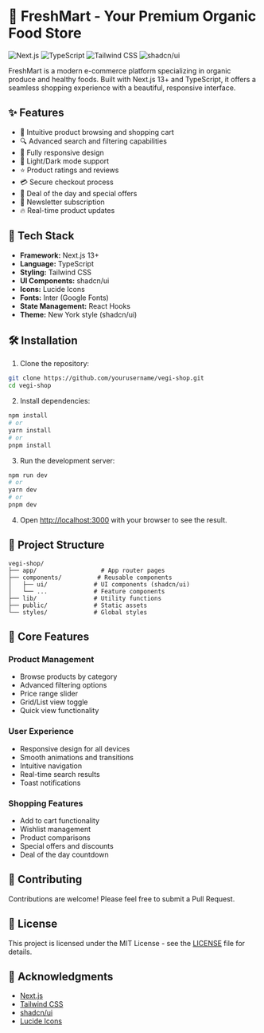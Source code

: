 # 🥬 FreshMart - Your Premium Organic Food Store

![Next.js](https://img.shields.io/badge/Next.js-13-black)
![TypeScript](https://img.shields.io/badge/TypeScript-5-blue)
![Tailwind CSS](https://img.shields.io/badge/Tailwind-3-38B2AC)
![shadcn/ui](https://img.shields.io/badge/shadcn/ui-latest-black)

FreshMart is a modern e-commerce platform specializing in organic produce and healthy foods. Built with Next.js 13+ and TypeScript, it offers a seamless shopping experience with a beautiful, responsive interface.

## ✨ Features

- 🛒 Intuitive product browsing and shopping cart
- 🔍 Advanced search and filtering capabilities
- 📱 Fully responsive design
- 🌙 Light/Dark mode support
- ⭐ Product ratings and reviews
- 💳 Secure checkout process
- 🎯 Deal of the day and special offers
- 📧 Newsletter subscription
- 🔥 Real-time product updates

## 🚀 Tech Stack

- **Framework:** Next.js 13+
- **Language:** TypeScript
- **Styling:** Tailwind CSS
- **UI Components:** shadcn/ui
- **Icons:** Lucide Icons
- **Fonts:** Inter (Google Fonts)
- **State Management:** React Hooks
- **Theme:** New York style (shadcn/ui)

## 🛠️ Installation

1. Clone the repository:

```bash
git clone https://github.com/yourusername/vegi-shop.git
cd vegi-shop
```

2. Install dependencies:

```bash
npm install
# or
yarn install
# or
pnpm install
```

3. Run the development server:

```bash
npm run dev
# or
yarn dev
# or
pnpm dev
```

4. Open [http://localhost:3000](http://localhost:3000) with your browser to see the result.

## 📁 Project Structure

```
vegi-shop/
├── app/                  # App router pages
├── components/          # Reusable components
│   ├── ui/             # UI components (shadcn/ui)
│   └── ...             # Feature components
├── lib/                # Utility functions
├── public/             # Static assets
└── styles/             # Global styles
```

## 🎯 Core Features

### Product Management

- Browse products by category
- Advanced filtering options
- Price range slider
- Grid/List view toggle
- Quick view functionality

### User Experience

- Responsive design for all devices
- Smooth animations and transitions
- Intuitive navigation
- Real-time search results
- Toast notifications

### Shopping Features

- Add to cart functionality
- Wishlist management
- Product comparisons
- Special offers and discounts
- Deal of the day countdown

## 🤝 Contributing

Contributions are welcome! Please feel free to submit a Pull Request.

## 📝 License

This project is licensed under the MIT License - see the [LICENSE](LICENSE) file for details.

## 🙏 Acknowledgments

- [Next.js](https://nextjs.org)
- [Tailwind CSS](https://tailwindcss.com)
- [shadcn/ui](https://ui.shadcn.com)
- [Lucide Icons](https://lucide.dev)
